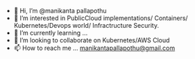- 👋 Hi, I’m @manikanta pallapothu
- 👀 I’m interested in PublicCloud implementations/ Containers/ Kubernetes/Devops world/ Infractructure Security.
- 🌱 I’m currently learning ...
- 💞️ I’m looking to collaborate on Kubernetes/AWS Cloud 
- 📫 How to reach me ... manikantapallapothu@gmail.com

<!---
manikantapallapothu1/manikantapallapothu1 is a ✨ special ✨ repository because its `README.md` (this file) appears on your GitHub profile.
You can click the Preview link to take a look at your changes.
--->

